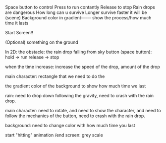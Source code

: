 Space button to control
Press to run contantly
Release to stop
Rain drops are dangerous
How long can u survive
Longer survive faster it will be (scene)
Background color in gradient----- show the process/how much time it lasts


Start Screen!!

(Optional) something on the ground

In 2D:
the obstacle: the rain drop falling from sky
button  (space button):
hold -> run
release -> stop

when the time increase:
increase the speed of the drop, amount of the drop

main character:
rectangle that we need to do the

the gradient color of the background to show how much time we last 

rain:  need to drop down following the gravity, need to crash with the rain drop. 

main character: need to rotate, and need to show the character, and need to follow the mechanics of the button, need to crash with the rain drop.

background: need to change color with how much time you last

start "hitting" animation    /end screen: grey scale
